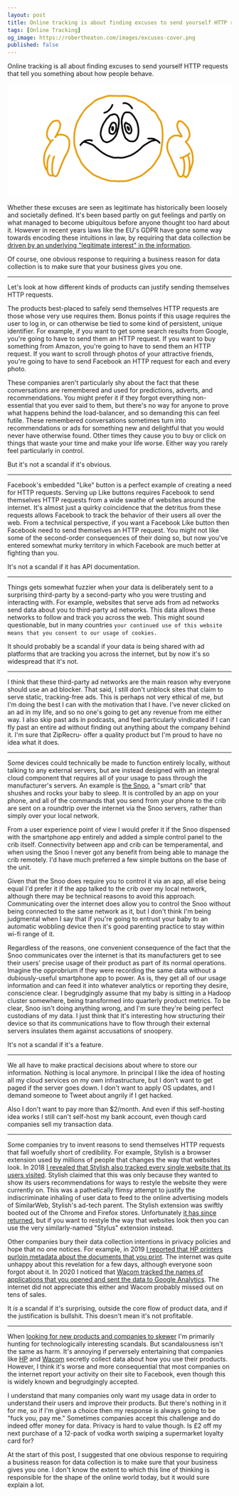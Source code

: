 ```yaml
---
layout: post
title: Online tracking is about finding excuses to send yourself HTTP requests
tags: [Online Tracking]
og_image: https://robertheaton.com/images/excuses-cover.png
published: false
---
```

Online tracking is all about finding excuses to send yourself HTTP requests that tell you something about how people behave.

<img src="/images/excuses-cover.png" />

Whether these excuses are seen as legitimate has historically been loosely and societally defined. It's been based partly on gut feelings and partly on what managed to become ubiquitous before anyone thought too hard about it. However in recent years laws like the EU's GDPR have gone some way towards encoding these intuitions in law, by requiring that data collection be [driven by an underlying "legitimate interest" in the information][ico].

Of course, one obvious response to requiring a business reason for data collection is to make sure that your business gives you one.

----

Let's look at how different kinds of products can justify sending themselves HTTP requests.

The products best-placed to safely send themselves HTTP requests are those whose very use requires them. Bonus points if this usage requires the user to log in, or can otherwise be tied to some kind of persistent, unique identifier. For example, if you want to get some search results from Google, you're going to have to send them an HTTP request. If you want to buy something from Amazon, you're going to have to send them an HTTP request. If you want to scroll through photos of your attractive friends, you're going to have to send Facebook an HTTP request for each and every photo.

These companies aren't particularly shy about the fact that these conversations are remembered and used for predictions, adverts, and recommendations. You might prefer it if they forgot everything non-essential that you ever said to them, but there's no way for anyone to prove what happens behind the load-balancer, and so demanding this can feel futile. These remembered conversations sometimes turn into recommendations or ads for something new and delightful that you would never have otherwise found. Other times they cause you to buy or click on things that waste your time and make your life worse. Either way you rarely feel particularly in control.

But it's not a scandal if it's obvious.

----

Facebook's embedded "Like" button is a perfect example of creating a need for HTTP requests. Serving up Like buttons requires Facebook to send themselves HTTP requests from a wide swathe of websites around the internet. It's almost just a quirky coincidence that the detritus from these requests allows Facebook to track the behavior of their users all over the web. From a technical perspective, if you want a Facebook Like button then Facebook need to send themselves an HTTP request. You might not like some of the second-order consequences of their doing so, but now you've entered somewhat murky territory in which Facebook are much better at fighting than you.

It's not a scandal if it has API documentation.

----

Things gets somewhat fuzzier when your data is deliberately sent to a surprising third-party by a second-party who you were trusting and interacting with. For example, websites that serve ads from ad networks send data about you to third-party ad networks. This data allows these networks to follow and track you across the web. This might sound questionable, but in many countries `your continued use of this website means that you consent to our usage of cookies.`

It should probably be a scandal if your data is being shared with ad platforms that are tracking you across the internet, but by now it's so widespread that it's not.

----

I think that these third-party ad networks are the main reason why everyone should use an ad blocker. That said, I still don't unblock sites that claim to serve static, tracking-free ads. This is perhaps not very ethical of me, but I'm doing the best I can with the motivation that I have. I've never clicked on an ad in my life, and so no one's going to get any revenue from me either way. I also skip past ads in podcasts, and feel particularly vindicated if I can fly past an entire ad without finding out anything about the company behind it. I'm sure that ZipRecru- offer a quality product but I'm proud to have no idea what it does.

----

Some devices could technically be made to function entirely locally, without talking to any external servers, but are instead designed with an integral cloud component that requires all of your usage to pass through the manufacturer's servers. An example is [the Snoo][snoo], a "smart crib" that shushes and rocks your baby to sleep. It is controlled by an app on your phone, and all of the commands that you send from your phone to the crib are sent on a roundtrip over the internet via the Snoo servers, rather than simply over your local network.

From a user experience point of view I would prefer it if the Snoo dispensed with the smartphone app entirely and added a simple control panel to the crib itself. Connectivity between app and crib can be temperamental, and when using the Snoo I never got any benefit from being able to manage the crib remotely. I'd have much preferred a few simple buttons on the base of the unit.

Given that the Snoo does require you to control it via an app, all else being equal I'd prefer it if the app talked to the crib over my local network, although there may be technical reasons to avoid this approach. Communicating over the internet does allow you to control the Snoo without being connected to the same network as it, but I don't think I'm being judgmental when I say that if you're going to entrust your baby to an automatic wobbling device then it's good parenting practice to stay within wi-fi range of it.

Regardless of the reasons, one convenient consequence of the fact that the Snoo communicates over the internet is that its manufacturers get to see their users' precise usage of their product as part of its normal operations. Imagine the opprobrium if they were recording the same data without a dubiously-useful smartphone app to power. As is, they get all of our usage information and can feed it into whatever analytics or reporting they desire, conscience clear. I begrudgingly assume that my baby is sitting in a Hadoop cluster somewhere, being transformed into quarterly product metrics. To be clear, Snoo isn't doing anything wrong, and I'm sure they're being perfect custodians of my data. I just think that it's interesting how structuring their device so that its communications have to flow through their external servers insulates them against accusations of snoopery.

It's not a scandal if it's a feature.

----

We all have to make practical decisions about where to store our information. Nothing is local anymore. In principal I like the idea of hosting all my cloud services on my own infrastructure, but I don't want to get paged if the server goes down. I don't want to apply OS updates, and I demand someone to Tweet about angrily if I get hacked.

Also I don't want to pay more than $2/month. And even if this self-hosting idea works I still can't self-host my bank account, even though card companies sell my transaction data.

----

Some companies try to invent reasons to send themselves HTTP requests that fall woefully short of credibility. For example, Stylish is a browser extension used by millions of people that changes the way that websites look. In 2018 [I revealed that Stylish also tracked every single website that its users visited][stylish1]. Stylish claimed that this was only because they wanted to show its users recommendations for ways to restyle the website they were currently on. This was a pathetically flimsy attempt to justify the indiscriminate inhaling of user data to feed to the online advertising models of SimilarWeb, Stylish's ad-tech parent. The Stylish extension was swiftly booted out of the Chrome and Firefox stores. Unfortunately [it has since returned][stylish2], but if you want to restyle the way that websites look then you can use the very similarly-named "Stylus" extension instead.

Other companies bury their data collection intentions in privacy policies and hope that no one notices. For example, in 2019 [I reported that HP printers purloin metadata about the documents that you print][hp]. The internet was quite unhappy about this revelation for a few days, although everyone soon forgot about it. In 2020 I noticed that [Wacom tracked the names of applications that you opened and sent the data to Google Analytics][wacom]. The internet did not appreciate this either and Wacom probably missed out on tens of sales.

It *is* a scandal if it's surprising, outside the core flow of product data, and if the justification is bullshit. This doesn't mean it's not profitable.

----

When [looking for new products and companies to skewer][tipoffs] I'm primarily hunting for technologically interesting scandals. But scandalousness isn't the same as harm. It's annoying if perversely entertaining that companies like [HP][hp] and [Wacom][wacom] secretly collect data about how you use their products. However, I think it's worse and more consequential that most companies on the internet report your activity on their site to Facebook, even though this is widely known and begrudgingly accepted.

I understand that many companies only want my usage data in order to understand their users and improve their products. But there's nothing in it for me, so if I'm given a choice then my response is always going to be "fuck you, pay me." Sometimes companies accept this challenge and do indeed offer money for data. Privacy is hard to value though. Is £2 off my next purchase of a 12-pack of vodka worth swiping a supermarket loyalty card for?

At the start of this post, I suggested that one obvious response to requiring a business reason for data collection is to make sure that your business gives you one. I don't know the extent to which this line of thinking is responsible for the shape of the online world today, but it would sure explain a lot.

[ico]: https://ico.org.uk/for-organisations/guide-to-data-protection/guide-to-the-general-data-protection-regulation-gdpr/legitimate-interests/what-is-the-legitimate-interests-basis/
[stylish1]: https://robertheaton.com/2018/07/02/stylish-browser-extension-steals-your-internet-history/
[stylish2]: https://robertheaton.com/2018/08/16/stylish-is-back-and-you-still-shouldnt-use-it/
[wacom]: https://robertheaton.com/2020/02/05/wacom-drawing-tablets-track-name-of-every-application-you-open/
[hp]: https://robertheaton.com/2019/09/15/hp-printers-send-data-on-what-you-print-back-to-hp/
[snoo]: https://robertheaton.com/2019/11/21/how-to-man-in-the-middle-your-iot-devices/
[tipoffs]: https://robertheaton.com/tipoffs
